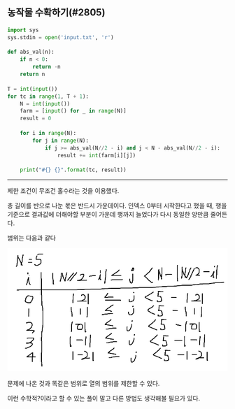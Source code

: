 ## 농작물 수확하기(#2805)

```python
import sys
sys.stdin = open('input.txt', 'r')

def abs_val(n):
    if n < 0:
        return -n
    return n

T = int(input())
for tc in range(1, T + 1):
    N = int(input())
    farm = [input() for _ in range(N)]
    result = 0

    for i in range(N):
        for j in range(N):
            if j >= abs_val(N//2 - i) and j < N - abs_val(N//2 - i):
                result += int(farm[i][j])

    print("#{} {}".format(tc, result))
```

---

제한 조건이 무조건 홀수라는 것을 이용했다.

총 길이를 반으로 나눈 몫은 반드시 가운데이다. 인덱스 0부터 시작한다고 했을 때, 행을 기준으로 결과값에 더해야할 부분이 가운데 행까지 늘었다가 다시 동일한 양만큼 줄어든다.

범위는 다음과 같다

![image-20210820173334731](farming.assets/image-20210820173334731.png)

문제에 나온 것과 똑같은 범위로 열의 범위를 제한할 수 있다.



이런 수학적?이라고 할 수 있는 풀이 말고 다른 방법도 생각해볼 필요가 있다.
